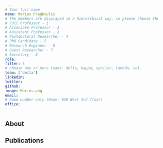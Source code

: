 ```yaml
---
# Your full name
name: Marios Fragkoulis
# The members are displayed in a hierarchical way, so please choose the role and filter from this list:
# Full Professor - 1
# Associate Professor - 2
# Assistant Professor - 3
# Postdoctoral Researcher - 4
# PhD Candidate - 5
# Research Engineer - 6
# Guest Researcher - 7
# Secretary - 8
role:
filter: 4
# choose one or more teams: delta, kappa, epsilon, lambda, cel
team: ['delta']
linkedin:
twitter:
github:
image: Marios.png
email:
# Room number only (Room: 840 West 4rd floor)
office:
---
```


## About

[comment]: <> (Write a few or more words about yourself.)

## Publications

[comment]: <> (You don't have to write anything here, it will be automatically filled. )

